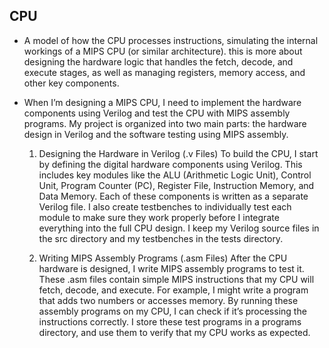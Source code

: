 ## CPU

*   A model of how the CPU processes instructions, simulating the internal workings of a MIPS CPU (or similar architecture). this is more about designing the hardware logic that handles the fetch, decode, and execute stages, as well as managing registers, memory access, and other key components.

*   When I’m designing a MIPS CPU, I need to implement the hardware components using Verilog and test the CPU with MIPS assembly programs. My project is organized into two main parts: the hardware design in Verilog and the software testing using MIPS assembly.

    1. Designing the Hardware in Verilog (.v Files)
    To build the CPU, I start by defining the digital hardware components using Verilog. This includes key modules like the ALU (Arithmetic Logic Unit), Control Unit, Program Counter (PC), Register File, Instruction Memory, and Data Memory. Each of these components is written as a separate Verilog file. I also create testbenches to individually test each module to make sure they work properly before I integrate everything into the full CPU design. I keep my Verilog source files in the src directory and my testbenches in the tests directory.

    2. Writing MIPS Assembly Programs (.asm Files)
    After the CPU hardware is designed, I write MIPS assembly programs to test it. These .asm files contain simple MIPS instructions that my CPU will fetch, decode, and execute. For example, I might write a program that adds two numbers or accesses memory. By running these assembly programs on my CPU, I can check if it’s processing the instructions correctly. I store these test programs in a programs directory, and use them to verify that my CPU works as expected.